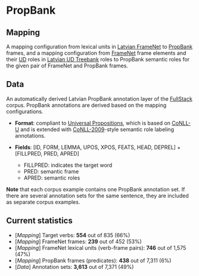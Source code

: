 # PropBank

## Mapping

A mapping configuration from lexical units in [Latvian FrameNet](https://github.com/LUMII-AILab/FullStack/tree/master/FrameNet) to [PropBank](https://propbank.github.io/) frames, and a mapping configuration from [FrameNet](https://framenet.icsi.berkeley.edu/fndrupal/) frame elements and their [UD](http://universaldependencies.org/) roles in [Latvian UD Treebank](https://github.com/LUMII-AILab/FullStack/tree/master/UD) roles to PropBank semantic roles for the given pair of FrameNet and PropBank frames.

## Data

An automatically derived Latvian PropBank annotation layer of the [FullStack](https://github.com/LUMII-AILab/FullStack) corpus. PropBank annotations are derived based on the mapping configurations.

* __Format__: compliant to [Universal Propositions](https://github.com/System-T/UniversalPropositions), which is based on [CoNLL-U](http://universaldependencies.org/format.html) and is extended with [CoNLL-2009](http://ufal.mff.cuni.cz/conll2009-st/task-description.html)-style semantic role labeling annotations.

* __Fields__: [ID, FORM, LEMMA, UPOS, XPOS, FEATS, HEAD, DEPREL] + [FILLPRED, PRED, APRED]
  - FILLPRED: indicates the target word
  - PRED: semantic frame
  - APRED: semantic roles

__Note__ that each corpus example contains one PropBank annotation set. If there are several annotation sets for the same sentence, they are included as separate corpus examples.

## Current statistics

* [_Mapping_] Target verbs: __554__ out of 835 (66%)
* [_Mapping_] FrameNet frames: __239__ out of 452 (53%)
* [_Mapping_] FrameNet lexical units (verb-frame pairs): __746__ out of 1,575 (47%)
* [_Mapping_] PropBank frames (predicates): __438__ out of 7,311 (6%)
* [_Data_] Annotation sets: __3,613__ out of 7,371 (49%)
